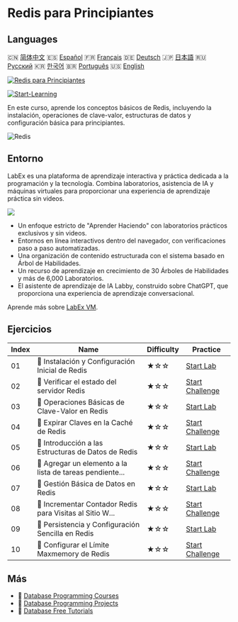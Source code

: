 # Redis para Principiantes

## Languages

🇨🇳 [简体中文](README_zh.md) 🇪🇸 [Español](README_es.md) 🇫🇷 [Français](README_fr.md) 🇩🇪 [Deutsch](README_de.md) 🇯🇵 [日本語](README_ja.md) 🇷🇺 [Русский](README_ru.md) 🇰🇷 [한국어](README_ko.md) 🇧🇷 [Português](README_pt.md) 🇺🇸 [English](README.md) 

[![Redis para Principiantes](https://cover-creator.labex.io/redis-for-beginners.png?lang=es)](https://labex.io/es/courses/redis-for-beginners)

[![Start-Learning](https://img.shields.io/badge/Start-Learning-whitesmoke?style=for-the-badge)](https://labex.io/es/courses/redis-for-beginners)

En este curso, aprende los conceptos básicos de Redis, incluyendo la instalación, operaciones de clave-valor, estructuras de datos y configuración básica para principiantes.

![Redis](https://img.shields.io/badge/Redis-whitesmoke?style=for-the-badge&logo=redis)


## Entorno

LabEx es una plataforma de aprendizaje interactiva y práctica dedicada a la programación y la tecnología. Combina laboratorios, asistencia de IA y máquinas virtuales para proporcionar una experiencia de aprendizaje práctica sin videos.

![](https://tutorial-screenshot.getvm.io/images/vm-1725247253.png)

- Un enfoque estricto de "Aprender Haciendo" con laboratorios prácticos exclusivos y sin videos.
- Entornos en línea interactivos dentro del navegador, con verificaciones paso a paso automatizadas.
- Una organización de contenido estructurada con el sistema basado en Árbol de Habilidades.
- Un recurso de aprendizaje en crecimiento de 30 Árboles de Habilidades y más de 6,000 Laboratorios.
- El asistente de aprendizaje de IA Labby, construido sobre ChatGPT, que proporciona una experiencia de aprendizaje conversacional.

Aprende más sobre [LabEx VM](https://support.labex.io/using-labex/virtual-machine).

## Ejercicios

|   Index | Name                                                     | Difficulty   | Practice                                                                                                                            |
|---------|----------------------------------------------------------|--------------|-------------------------------------------------------------------------------------------------------------------------------------|
|      01 | 📖 Instalación y Configuración Inicial de Redis          | ★☆☆          | <a target='_blank' href='https://labex.io/es/tutorials/redis-installation-and-initial-setup-of-redis-552075'>Start Lab</a>          |
|      02 | 🎯 Verificar el estado del servidor Redis                | ★☆☆          | <a target='_blank' href='https://labex.io/es/tutorials/redis-verify-redis-server-status-552152'>Start Challenge</a>                 |
|      03 | 📖 Operaciones Básicas de Clave-Valor en Redis           | ★☆☆          | <a target='_blank' href='https://labex.io/es/tutorials/redis-basic-key-value-operations-in-redis-552077'>Start Lab</a>              |
|      04 | 🎯 Expirar Claves en la Caché de Redis                   | ★☆☆          | <a target='_blank' href='https://labex.io/es/tutorials/redis-expire-keys-in-redis-cache-552156'>Start Challenge</a>                 |
|      05 | 📖 Introducción a las Estructuras de Datos de Redis      | ★☆☆          | <a target='_blank' href='https://labex.io/es/tutorials/redis-introduction-to-redis-data-structures-552078'>Start Lab</a>            |
|      06 | 🎯 Agregar un elemento a la lista de tareas pendiente... | ★☆☆          | <a target='_blank' href='https://labex.io/es/tutorials/redis-add-item-to-redis-to-do-list-552161'>Start Challenge</a>               |
|      07 | 📖 Gestión Básica de Datos en Redis                      | ★☆☆          | <a target='_blank' href='https://labex.io/es/tutorials/redis-basic-data-management-in-redis-552076'>Start Lab</a>                   |
|      08 | 🎯 Incrementar Contador Redis para Visitas al Sitio W... | ★☆☆          | <a target='_blank' href='https://labex.io/es/tutorials/redis-increment-redis-counter-for-website-visits-552163'>Start Challenge</a> |
|      09 | 📖 Persistencia y Configuración Sencilla en Redis        | ★☆☆          | <a target='_blank' href='https://labex.io/es/tutorials/redis-persistence-and-simple-configuration-in-redis-552079'>Start Lab</a>    |
|      10 | 🎯 Configurar el Límite Maxmemory de Redis               | ★☆☆          | <a target='_blank' href='https://labex.io/es/tutorials/redis-configure-redis-maxmemory-limit-552162'>Start Challenge</a>            |

## Más

- 🔗 [Database Programming Courses](https://github.com/labex-labs/awesome-programming-courses)
- 🔗 [Database Programming Projects](https://github.com/labex-labs/awesome-programming-projects)
- 🔗 [Database Free Tutorials](https://github.com/labex-labs/redis-free-tutorials)

